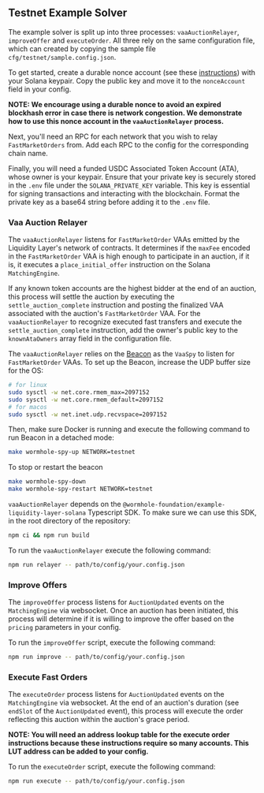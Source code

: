 ## Testnet Example Solver

The example solver is split up into three processes: `vaaAuctionRelayer`, `improveOffer` and
`executeOrder`. All three rely on the same configuration file, which can created by copying the
sample file `cfg/testnet/sample.config.json`.

To get started, create a durable nonce account (see these
[instructions](https://solana.com/developers/guides/advanced/introduction-to-durable-nonces)) with
your Solana keypair. Copy the public key and move it to the `nonceAccount` field in your config.

**NOTE: We encourage using a durable nonce to avoid an expired blockhash error in case there is
network congestion. We demonstrate how to use this nonce account in the `vaaAuctionRelayer`
process.**

Next, you'll need an RPC for each network that you wish to relay `FastMarketOrders` from. Add each
RPC to the config for the corresponding chain name.

Finally, you will need a funded USDC Associated Token Account (ATA), whose owner is your keypair.
Ensure that your private key is securely stored in the `.env` file under the `SOLANA_PRIVATE_KEY`
variable. This key is essential for signing transactions and interacting with the blockchain.
Format the private key as a base64 string before adding it to the `.env` file.

### Vaa Auction Relayer

The `vaaAuctionRelayer` listens for `FastMarketOrder` VAAs emitted by the Liquidity Layer's network
of contracts. It determines if the `maxFee` encoded in the `FastMarketOrder` VAA is high enough to
participate in an auction, if it is, it executes a `place_initial_offer` instruction on the Solana
`MatchingEngine`.

If any known token accounts are the highest bidder at the end of an auction, this process will settle
the auction by executing the `settle_auction_complete` instruction and posting the finalized VAA
associated with the auction's `FastMarketOrder` VAA. For the `vaaAuctionRelayer` to recognize executed
fast transfers and execute the `settle_auction_complete` instruction, add the owner's public key to the
`knownAtaOwners` array field in the configuration file.

The `vaaAuctionRelayer` relies on the [Beacon](https://github.com/pyth-network/beacon) as the `VaaSpy` to listen for `FastMarketOrder` VAAs. To set up the
Beacon, increase the UDP buffer size for the OS:

```sh
# for linux
sudo sysctl -w net.core.rmem_max=2097152
sudo sysctl -w net.core.rmem_default=2097152
# for macos
sudo sysctl -w net.inet.udp.recvspace=2097152
```

Then, make sure Docker is running and execute the following command to run Beacon in a detached mode:

```sh
make wormhole-spy-up NETWORK=testnet
```

To stop or restart the beacon

```sh
make wormhole-spy-down
make wormhole-spy-restart NETWORK=testnet
```

`vaaAuctionRelayer` depends on the `@wormhole-foundation/example-liquidity-layer-solana` Typescript SDK. To make sure we can use this SDK, in the root directory of the repository:

```sh
npm ci && npm run build
```

To run the `vaaAuctionRelayer` execute the following command:

```sh
npm run relayer -- path/to/config/your.config.json
```

### Improve Offers

The `improveOffer` process listens for `AuctionUpdated` events on the `MatchingEngine` via
websocket. Once an auction has been initiated, this process will determine if it is willing to
improve the offer based on the `pricing` parameters in your config.

To run the `improveOffer` script, execute the following command:

```sh
npm run improve -- path/to/config/your.config.json
```

### Execute Fast Orders

The `executeOrder` process listens for `AuctionUpdated` events on the `MatchingEngine` via
websocket. At the end of an auction's duration (see `endSlot` of the `AuctionUpdated` event), this
process will execute the order reflecting this auction within the auction's grace period.

**NOTE: You will need an address lookup table for the execute order instructions because these
instructions require so many accounts. This LUT address can be added to your config.**

To run the `executeOrder` script, execute the following command:

```sh
npm run execute -- path/to/config/your.config.json
```
